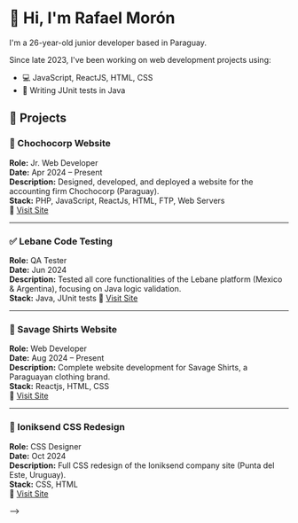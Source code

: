 # 👋 Hi, I'm Rafael Morón

I'm a 26-year-old junior developer based in Paraguay.

Since late 2023, I've been working on web development projects using:
- 💻 JavaScript, ReactJS, HTML, CSS
- 🧪 Writing JUnit tests in Java

## 🚀 Projects

### 🔧 Chochocorp Website
**Role:** Jr. Web Developer  
**Date:** Apr 2024 – Present  
**Description:** Designed, developed, and deployed a website for the accounting firm Chochocorp (Paraguay).  
**Stack:** PHP, JavaScript, ReactJs, HTML, FTP, Web Servers  
🔗 [Visit Site](https://chochocorp.com.py)

---

### ✅ Lebane Code Testing
**Role:** QA Tester  
**Date:** Jun 2024  
**Description:** Tested all core functionalities of the Lebane platform (Mexico & Argentina), focusing on Java logic validation.  
**Stack:** Java, JUnit tests 
🔗 [Visit Site](https://lebane.app)

---

### 👕 Savage Shirts Website
**Role:** Web Developer  
**Date:** Aug 2024 – Present  
**Description:** Complete website development for Savage Shirts, a Paraguayan clothing brand.  
**Stack:** Reactjs, HTML, CSS  
🔗 [Visit Site](https://savageshirts.netlify.app)

---

### 🎨 Ioniksend CSS Redesign
**Role:** CSS Designer  
**Date:** Oct 2024  
**Description:** Full CSS redesign of the Ioniksend company site (Punta del Este, Uruguay).  
**Stack:** CSS, HTML  
🔗 [Visit Site](https://ioniksend.com)

-->

